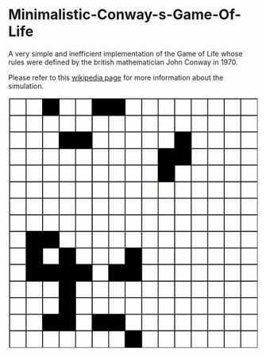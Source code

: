 # Minimalistic-Conway-s-Game-Of-Life
A very simple and inefficient implementation of the Game of Life whose rules were defined by the british mathematician John Conway in 1970.

Please refer to this [wikipedia page](https://en.wikipedia.org/wiki/Conway%27s_Game_of_Life) for more information about the simulation.

<img align="center" src="demonstration.gif">

